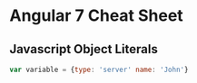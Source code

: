 # Angular 7 Cheat Sheet

## Javascript Object Literals

```javascript
var variable = {type: 'server' name: 'John'}
```





